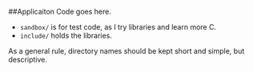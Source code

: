 ##Applicaiton Code
goes here.

* `sandbox/` is for test code, as I try libraries and learn more C.
* `include/` holds the libraries.

As a general rule, directory names should be kept short and simple, but descriptive.
